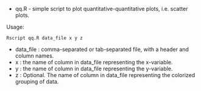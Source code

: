 
+ qq.R - simple script to plot quantitative-quantitative plots, i.e. scatter plots.

Usage:
```
Rscript qq.R data_file x y z
```

- data_file : comma-separated or tab-separated file, with a header and column names.
- x : the name of column in data_file representing the x-variable.
- y : the name of column in data_file representing the y-variable.
- z : Optional. The name of column in data_file representing the colorized grouping of data.
